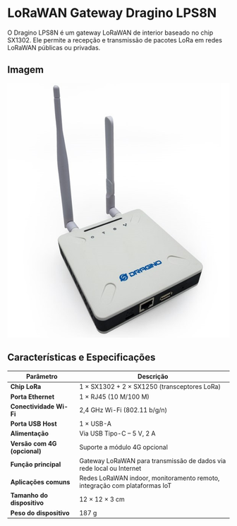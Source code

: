 # LoRaWAN Gateway Dragino LPS8N

O Dragino LPS8N é um gateway LoRaWAN de interior baseado no chip SX1302. Ele permite a recepção e transmissão de pacotes LoRa em redes LoRaWAN públicas ou privadas.

## Imagem

![Dragino LPS8N](dragino.jpg)

## Características e Especificações

| Parâmetro                          | Descrição                                                                  |
|-----------------------------------|----------------------------------------------------------------------------|
| **Chip LoRa**                     | 1 × SX1302 + 2 × SX1250 (transceptores LoRa)                              |
| **Porta Ethernet**                | 1 × RJ45 (10 M/100 M)                                                        |
| **Conectividade Wi-Fi**          | 2,4 GHz Wi-Fi (802.11 b/g/n)                                               |
| **Porta USB Host**               | 1 × USB-A                                                                  |
| **Alimentação**                   | Via USB Tipo-C – 5 V, 2 A                                                    |
| **Versão com 4G (opcional)**      | Suporte a módulo 4G opcional                                              |
| **Função principal**              | Gateway LoRaWAN para transmissão de dados via rede local ou Internet      |
| **Aplicações comuns**            | Redes LoRaWAN indoor, monitoramento remoto, integração com plataformas IoT |
| **Tamanho do dispositivo**        | 12 × 12 × 3 cm                                                             |
| **Peso do dispositivo**           | 187 g 
